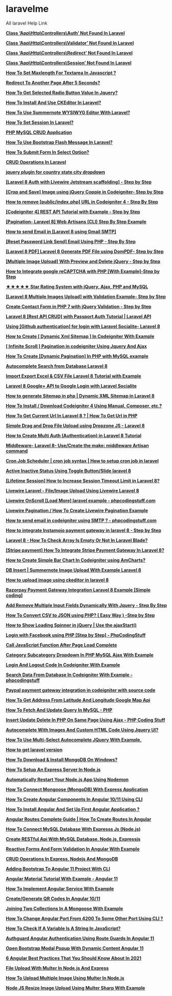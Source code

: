 # laravelme
All laravel Help Link

**[Class ‘App\Http\Controllers\Auth’ Not Found In Laravel](https://www.phpcodingstuff.com/blog/class-app-http-controllers-auth-not-found-in-laravel.html)**

**[Class ‘App\Http\Controllers\Validator’ Not Found In Laravel](https://www.phpcodingstuff.com/blog/class-app-http-controllers-validator-not-found-laravel.html)**

**[Class ‘App\Http\Controllers\Redirect’ Not Found In Laravel](https://www.phpcodingstuff.com/blog/class-app-http-controllers-redirect-not-found-in-laravel.html)**

**[Class ‘App\Http\Controllers\Session’ Not Found In Laravel](https://www.phpcodingstuff.com/blog/class-app-http-controllers-session-not-found-in-laravel.html)**

**[How To Set Maxlength For Textarea In Javascript ?](https://www.phpcodingstuff.com/blog/how-to-set-maxlength-for-textarea-in-javascript.html)**

**[Redirect To Another Page After 5 Seconds?](https://www.phpcodingstuff.com/blog/redirect-to-another-page-after-5-seconds.html)**

**[How To Get Selected Radio Button Value In Jquery?](https://www.phpcodingstuff.com/blog/how-to-get-selected-radio-button-value-in-jquery.html)**

**[How To Install And Use CKEditor In Laravel?](https://www.phpcodingstuff.com/blog/how-to-install-and-use-ckeditor-in-laravel.html)**

**[How To Use Summernote WYSIWYG Editor With Laravel?](https://www.phpcodingstuff.com/blog/how-to-use-summernote-wysiwyg-editor-with-laravel.html)**

**[How To Set Session In Laravel?](https://www.phpcodingstuff.com/blog/how-to-set-session-in-laravel.html)**

**[PHP MySQL CRUD Application](https://www.phpcodingstuff.com/blog/php-mysql-crud-application.html)**

**[How To Use Bootstrap Flash Message In Laravel?](https://www.phpcodingstuff.com/blog/how-to-use-laravel-flash-message.html)**

**[How To Submit Form In Select Option?](https://www.phpcodingstuff.com/blog/how-to-submit-form-in-select-option.html)**


**[CRUD Operations In Laravel](https://www.phpcodingstuff.com/blog/crud-operations-in-laravel-php-framework.html)**

**[jquery plugin for country state city dropdown](https://www.phpcodingstuff.com/blog/country-state-city-dropdown-list-in-php.html)**

**[[Laravel 8 Auth with Livewire Jetstream scaffolding] - Step by Step](https://www.phpcodingstuff.com/blog/laravel-8-auth-with-livewire-jetstream-tutorial.html)**

**[[Crop and Save] Image using jQuery Coppie in Codeigniter- Step by Step](https://www.phpcodingstuff.com/blog/crop-and-save-image-using-jquery-coppie-in-codeigniter.html)**

**[How to remove [public/index.php] URL in Codeigniter 4 - Step By Step](https://www.phpcodingstuff.com/blog/how-to-remove-publicindexphp-from-url-in-codeigniter-4.html)**

**[[Codeigniter 4] REST API Tutorial with Example - Step by Step](https://www.phpcodingstuff.com/blog/codeigniter-4-rest-api-tutorial-with-example.html)**

**[[Pagination- Laravel 8] Web Artisans (CLI) Step By Step Example](https://www.phpcodingstuff.com/blog/laravel-8-pagination-example-tutorial.html)**

**[How to send Email in [Laravel 8 using Gmail SMTP] ](https://www.phpcodingstuff.com/blog/how-to-send-email-in-laravel-8-with-smtp.html)**

**[[Reset Password Link Send] Email Using PHP - Step By Step](https://www.phpcodingstuff.com/blog/send-reset-password-link-email-php.html)**

**[[Laravel 8 PDF] Laravel 8 Generate PDF File using DomPDF- Step by Step](https://www.phpcodingstuff.com/blog/laravel-8-generate-pdf-file-using-dompdf.html)**

**[[Multiple Image Upload] With Preview and Delete jQuery - Step by Step](https://www.phpcodingstuff.com/blog/multiple-image-upload-with-preview-and-delete-jquery.html)**

**[How to Integrate google reCAPTCHA with PHP [With Example]-Step by Step](https://www.phpcodingstuff.com/blog/how-to-integrate-google-recaptcha-with-php-with-example.html)**

**[★★★★★ Star Rating System with jQuery, Ajax, PHP and MySQL](https://www.phpcodingstuff.com/blog/star-rating-system-with-jquery-ajax-php-and-mysql.html)**

**[[Laravel 8 Multiple Images Upload] with Validation Example- Step by Step](https://www.phpcodingstuff.com/blog/laravel-8-multiple-images-upload-with-validation-example.html)**

**[Create Contact Form in PHP 7 with jQuery Validation - Step by Step](https://www.phpcodingstuff.com/blog/create-contact-form-in-php-7-with-jquery-validation.html)**

**[Laravel 8 [Rest API CRUD] with Passport Auth Tutorial | Laravel API](https://www.phpcodingstuff.com/blog/laravel-8-rest-api-crud-with-passport-auth-tutorial.html)**

**[Using [Github authentication] for login with Laravel Socialite- Laravel 8](https://www.phpcodingstuff.com/blog/laravel-8-socialite-github-login-tutorial-example.html)**

**[How to Create [ Dynamic Xml Sitemap ] In Codeigniter With Example](https://www.phpcodingstuff.com/blog/how-to-create-dynamic-xml-sitemap-in-codeigniter.html)**

**[[ Infinite Scroll ] Pagination in codeigniter Using Jquery And Ajax ](https://www.phpcodingstuff.com/blog/infinite-scroll-pagination-in-codeigniter-using-jquery-and-ajax.html)**

**[How To Create [Dynamic Pagination] In PHP with MySQL example](https://www.phpcodingstuff.com/blog/how-to-create-pagination-with-php-and-mysql.html)**

**[Autocomplete Search from Database Laravel 8](https://www.phpcodingstuff.com/blog/autocomplete-search-from-database-laravel-8.html)**

**[Import Export Excel & CSV File Laravel 8 Tutorial with Example ](https://www.phpcodingstuff.com/blog/import-export-excel--csv-file-laravel-8-tutorial-with-example.html)**


**[Laravel 8 Google+ API to Google Login with Laravel Socialite](https://www.phpcodingstuff.com/blog/simple-google-login-laravel-8-socialite.html)**

**[How to generate Sitemap in php | Dynamic XML Sitemap in Laravel 8](https://www.phpcodingstuff.com/blog/generate-dynamic-xml-sitemap-with-example-laravel-8.html)**

**[How To Install / Download Codeigniter 4 Using Manual, Composer, etc.?](https://www.phpcodingstuff.com/blog/how-to-install-codeigniter-4-using-manual-composer-git.html)**

**[How To Get Current Url In Laravel 8 ? | How To Get Url in PHP](https://www.phpcodingstuff.com/blog/how-to-get-current-url-with-parameters-laravel-8.html)**

**[Simple Drag and Drop File Upload using Dropzone JS - Laravel 8](https://www.phpcodingstuff.com/blog/simple-drag-and-drop-file-upload-using-dropzone-js.html)**

**[How to Create Multi Auth (Authentication) in Laravel 8 Tutorial ](https://www.phpcodingstuff.com/blog/how-to-create-multi-auth-authentication-in-laravel-8.html)**

**[Middleware- Laravel 8- Use/Create the make: middleware Artisan command](https://www.phpcodingstuff.com/blog/how-to-use-create-middleware-laravel-8-example.html)**

**[Cron Job Scheduler | cron job syntax | How to setup cron job in laravel](https://www.phpcodingstuff.com/blog/cron-job-scheduler--how-to-setup-a-cron-job-laravel-8.html)**

**[Active Inactive Status Using Toggle Button/Slide laravel 8 ](https://www.phpcodingstuff.com/blog/active-inactive-status-using-toggle-buttonslide-laravel-8.html)**


**[[Lifetime Session] How to Increase Session Timeout Limit in Laravel 8?](https://www.phpcodingstuff.com/blog/how-to-increase-session-timeout-limit-in-laravel-8.html)**

**[Livewire Laravel - File/Image Upload Using Livewire Laravel 8 ](https://www.phpcodingstuff.com/blog/fileimage-upload-using-livewire-laravel-8.html)**

**[Livewire OnScroll [Load More] laravel example - phpcodingstuff.com](https://www.phpcodingstuff.com/blog/livewire-load-more-onscroll-tutorial-laravel-8.html)**

**[Livewire Pagination  / How To Create Livewire Pagination Example](https://www.phpcodingstuff.com/blog/how-to-create-livewire-pagination-example-laravel-8.html)**

**[How to send email in codeigniter using SMTP ? - phpcodingstuff.com](https://www.phpcodingstuff.com/blog/how-to-send-email-in-codeigniter-using-smtp.html)**


**[How to integrate Instamojo payment gateway in laravel 8 - Step by Step](https://www.phpcodingstuff.com/blog/how-to-integrate-instamojo-payment-gateway-in-laravel-8.html)**

**[Laravel 8 - How To Check Array Is Empty Or Not In Laravel Blade?](https://www.phpcodingstuff.com/blog/how-to-check-array-is-empty-or-not-in-laravel-8-blade.html)**

**[[Stripe payment] How To Integrate Stripe Payment Gateway In Laravel 8?](https://www.phpcodingstuff.com/blog/how-to-integrate-stripe-payment-gateway-in-laravel-8.html)**


**[How to Create Simple  Bar Chart In Codeigniter using AmCharts?](https://www.phpcodingstuff.com/blog/how-to-create-simple--bar-chart-in-codeigniter-using-amcharts.html)**

**[DB Insert | Summernote Image Upload With Example Laravel 8](https://www.phpcodingstuff.com/blog/summernote-image-upload-with-example-laravel-8.html)**

**[How to upload image using ckeditor in laravel 8](https://www.phpcodingstuff.com/blog/how-to-upload-image-using-ckeditor-in-laravel-8.html)**

**[Razorpay Payment Gateway Integration Laravel 8 Example [Simple coding]](https://www.phpcodingstuff.com/blog/how-to-integrate-razorpay-payment-gateway-in-laravel-8.html)**

**[Add Remove Multiple Input Fields Dynamically With Jquery - Step By Step ](https://www.phpcodingstuff.com/blog/add-remove-multiple-input-fields-dynamically-with-jquery.html)**


**[How To Convert CSV to JSON using PHP? ( Easy Way ) -Step by Step ](https://www.phpcodingstuff.com/blog/how-to-convert-csv-to-json-using-php.html)**

**[How to Show Loading Spinner in jQuery | Use the ajaxStart()](https://www.phpcodingstuff.com/blog/how-to-show-loading-spinner-in-jquery.html)**

**[Login with Facebook using PHP [Step by Step] - PhpCodingStuff ](https://www.phpcodingstuff.com/blog/how-to-login-with-facebook-in-php-with-example.html)**

**[Call JavaScript Function After Page Load Complete](https://www.phpcodingstuff.com/blog/call-javascript-function-after-page-load-complete.html)**

**[Category Subcategory Dropdown In PHP MySQL Ajax With Example](https://www.phpcodingstuff.com/blog/category-subcategory-dropdown-in-php-mysql-ajax-with-example.html)**

**[Login And Logout Code In Codeigniter With Example](https://www.phpcodingstuff.com/blog/login-and-logout-code-in-codeigniter-with-example.html)**

**[Search Data From Database In Codeigniter With Example - phpcodingstuff](https://www.phpcodingstuff.com/blog/search-data-from-database-in-codeigniter-with-example.html)**

**[Paypal payment gateway integration in codeigniter with source code](https://www.phpcodingstuff.com/blog/paypal-payment-gateway-integration-in-codeigniter.html)**

**[How To Get Address From Latitude And Longitude Google Map Api ](https://www.phpcodingstuff.com/blog/how-to-get-address-from-latitude-and-longitude-google-map-api.html)**

**[How To Fetch And Update Query In MySQL - PHP](https://www.phpcodingstuff.com/blog/how-to-fetch-and-update-query-in-mysql-php.html)**

**[Insert Update Delete In PHP On Same Page Using Ajax - PHP Coding Stuff](https://www.phpcodingstuff.com/blog/insert-update-delete-in-php-on-same-page-using-ajax.html)**

**[Autocomplete With Images And Custom HTML Code Using Jquery UI?](https://www.phpcodingstuff.com/blog/autocomplete-with-images-and-custom-html-code-using-jquery-ui.html)**

**[How To Use Multi-Select Autocomplete JQuery With Example.](https://www.phpcodingstuff.com/blog/use-multi-select-autocomplete-jquery-with-example.html)**

**[How to get laravel version](https://www.phpcodingstuff.com/blog/4-ways-to-get-the-laravel-version.html)**

**[How To Download & Install MongoDB On Windows?](https://www.phpcodingstuff.com/blog/how-to-download-and-install-mongodb-on-windows.html)**

**[How To Setup An Express Server In Node.js](https://www.phpcodingstuff.com/blog/how-to-setup-an-express-server-in-node-js.html)**

**[Automatically Restart Your Node.js App Using Nodemon](https://www.phpcodingstuff.com/blog/automatically-restart-your-nodejs-app-using-nodemon.html)**

**[How To Connect Mongoose (MongoDB) With Express Application](https://www.phpcodingstuff.com/blog/how-to-connect-mongoose-with-express-application.html)**

**[How To Create Angular Components In Angular 10/11 Using CLI](https://www.phpcodingstuff.com/blog/how-to-create-angular-components-in-angular-using-cli.html)**

**[How To Install Angular And Set Up First Angular Application ?](https://www.phpcodingstuff.com/blog/how-to-install-angular-and-set-up-first-angular-project.html)**

**[Angular Routes Complete Guide | How To Create Routes In Angular](https://www.phpcodingstuff.com/blog/angular-routes-complete-guide-how-to-create-routes-in-angular.html)**

**[How To Connect MySQL Database With Expresss Js (Node.js)](https://www.phpcodingstuff.com/blog/how-to-connect-mysql-database-with-node-js.html)**

**[Create RESTful Api With MySQL Database, Node.js, Expressjs](https://www.phpcodingstuff.com/blog/create-restful-api-with-mysql-database-node-js-expressjs.html)**

**[Reactive Forms And Form Validation In Angular With Example](https://www.phpcodingstuff.com/blog/reactive-forms-and-form-validation-in-angular-with-example.html)**

**[CRUD Operations In Express, Nodejs And MongoDB](https://www.phpcodingstuff.com/blog/crud-operations-in-express-nodejs-and-mongodb.html)**

**[Adding Bootstrap To Angular 11 Project With CLI](https://www.phpcodingstuff.com/blog/adding-bootstrap-to-angular-11-project-with-cli.html)**

**[Angular Material Tutorial With Example - Angular 11](https://www.phpcodingstuff.com/blog/angular-material-tutorial-with-example-angular-11.html)**

**[How To Implement Angular Service With Example](https://www.phpcodingstuff.com/blog/how-to-implement-angular-service.html)**

**[Create/Generate QR Codes In Angular 10/11](https://www.phpcodingstuff.com/blog/how-to-create-generate-qr-codes-in-angular.html)**

**[Joining Two Collections In A Mongoose With Example](https://www.phpcodingstuff.com/blog/joining-two-collections-in-a-mongoose-with-example.html)**

**[How To Change Angular Port From 4200 To Some Other Port Using CLI ?
](https://www.phpcodingstuff.com/blog/how-to-change-angular-port-from-4200-to-some-other-port-using-cli.html)**

**[How To Check If A Variable Is A String In JavaScript?](https://www.phpcodingstuff.com/blog/how-to-check-if-a-variable-is-a-string-in-javascript.html)**

**[Authguard Angular Authentication Using Route Guards In Angular 11](https://www.phpcodingstuff.com/blog/authguard-angular-authentication-using-route-guards-in-angular-11.html)**

**[Open Bootstrap Modal Popup With Dynamic Content Angular 11](https://www.phpcodingstuff.com/blog/open-bootstrap-modal-popup-with-dynamic-content-angular-11.html)**

**[6 Angular Best Practices That You Should Know About In 2021](https://www.phpcodingstuff.com/blog/top-6-angular-best-practices-that-you-should-know-about-in-2021.html)**

**[File Upload With Multer In Node.js And Express](https://www.phpcodingstuff.com/blog/file-upload-with-multer-in-nodejs-and-express.html)**

**[How To Upload Multiple Image Using Multer In Node.js](phpcodingstuff.com/blog/how-to-upload-multiple-image-using-multer-in-node-js.html)**

**[Node JS Resize Image Upload Using Multer Sharp With Example](https://www.phpcodingstuff.com/blog/node-js-resize-image-upload-using-multer-sharp-with-example.html)**
